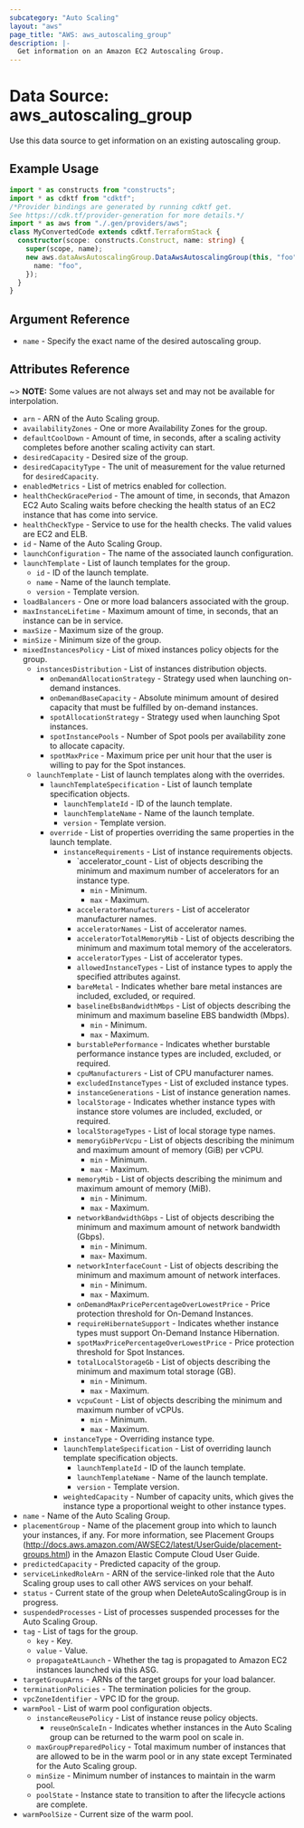 ```yaml
---
subcategory: "Auto Scaling"
layout: "aws"
page_title: "AWS: aws_autoscaling_group"
description: |-
  Get information on an Amazon EC2 Autoscaling Group.
---
```


# Data Source: aws_autoscaling_group

Use this data source to get information on an existing autoscaling group.

## Example Usage

```typescript
import * as constructs from "constructs";
import * as cdktf from "cdktf";
/*Provider bindings are generated by running cdktf get.
See https://cdk.tf/provider-generation for more details.*/
import * as aws from "./.gen/providers/aws";
class MyConvertedCode extends cdktf.TerraformStack {
  constructor(scope: constructs.Construct, name: string) {
    super(scope, name);
    new aws.dataAwsAutoscalingGroup.DataAwsAutoscalingGroup(this, "foo", {
      name: "foo",
    });
  }
}

```

## Argument Reference

* `name` - Specify the exact name of the desired autoscaling group.

## Attributes Reference

~> **NOTE:** Some values are not always set and may not be available for
interpolation.

* `arn` - ARN of the Auto Scaling group.
* `availabilityZones` - One or more Availability Zones for the group.
* `defaultCoolDown` - Amount of time, in seconds, after a scaling activity completes before another scaling activity can start.
* `desiredCapacity` - Desired size of the group.
* `desiredCapacityType` - The unit of measurement for the value returned for `desiredCapacity`.
* `enabledMetrics` - List of metrics enabled for collection.
* `healthCheckGracePeriod` - The amount of time, in seconds, that Amazon EC2 Auto Scaling waits before checking the health status of an EC2 instance that has come into service.
* `healthCheckType` - Service to use for the health checks. The valid values are EC2 and ELB.
* `id` - Name of the Auto Scaling Group.
* `launchConfiguration` - The name of the associated launch configuration.
* `launchTemplate` - List of launch templates for the group.
    * `id` - ID of the launch template.
    * `name` - Name of the launch template.
    * `version` - Template version.
* `loadBalancers` - One or more load balancers associated with the group.
* `maxInstanceLifetime` - Maximum amount of time, in seconds, that an instance can be in service.
* `maxSize` - Maximum size of the group.
* `minSize` - Minimum size of the group.
* `mixedInstancesPolicy` - List of mixed instances policy objects for the group.
    * `instancesDistribution` - List of instances distribution objects.
        * `onDemandAllocationStrategy` - Strategy used when launching on-demand instances.
        * `onDemandBaseCapacity` -  Absolute minimum amount of desired capacity that must be fulfilled by on-demand instances.
        * `spotAllocationStrategy` - Strategy used when launching Spot instances.
        * `spotInstancePools` - Number of Spot pools per availability zone to allocate capacity.
        * `spotMaxPrice` - Maximum price per unit hour that the user is willing to pay for the Spot instances.
    * `launchTemplate` - List of launch templates along with the overrides.
        * `launchTemplateSpecification` - List of launch template specification objects.
            * `launchTemplateId` - ID of the launch template.
            * `launchTemplateName` - Name of the launch template.
            * `version` - Template version.
        * `override` - List of properties overriding the same properties in the launch template.
            * `instanceRequirements` - List of instance requirements objects.
                * `accelerator_count - List of objects describing the minimum and maximum number of accelerators for an instance type.
                    * `min` - Minimum.
                    * `max` - Maximum.
                * `acceleratorManufacturers` - List of accelerator manufacturer names.
                * `acceleratorNames` - List of accelerator names.
                * `acceleratorTotalMemoryMib` - List of objects describing the minimum and maximum total memory of the accelerators.
                * `acceleratorTypes` - List of accelerator types.
                * `allowedInstanceTypes` - List of instance types to apply the specified attributes against.
                * `bareMetal` - Indicates whether bare metal instances are included, excluded, or required.
                * `baselineEbsBandwidthMbps` - List of objects describing the minimum and maximum baseline EBS bandwidth (Mbps).
                    * `min` - Minimum.
                    * `max` - Maximum.
                * `burstablePerformance` - Indicates whether burstable performance instance types are included, excluded, or required.
                * `cpuManufacturers` - List of CPU manufacturer names.
                * `excludedInstanceTypes` - List of excluded instance types.
                * `instanceGenerations` - List of instance generation names.
                * `localStorage` - Indicates whether instance types with instance store volumes are included, excluded, or required.
                * `localStorageTypes` - List of local storage type names.
                * `memoryGibPerVcpu` - List of objects describing the minimum and maximum amount of memory (GiB) per vCPU.
                    * `min` - Minimum.
                    * `max` - Maximum.
                * `memoryMib` - List of objects describing the minimum and maximum amount of memory (MiB).
                    * `min` - Minimum.
                    * `max` - Maximum.
                * `networkBandwidthGbps` - List of objects describing the minimum and maximum amount of network bandwidth (Gbps).
                    * `min` - Minimum.
                    * `max`- Maximum.
                * `networkInterfaceCount` - List of objects describing the minimum and maximum amount of network interfaces.
                    * `min` - Minimum.
                    * `max` - Maximum.
                * `onDemandMaxPricePercentageOverLowestPrice` - Price protection threshold for On-Demand Instances.
                * `requireHibernateSupport` - Indicates whether instance types must support On-Demand Instance Hibernation.
                * `spotMaxPricePercentageOverLowestPrice` - Price protection threshold for Spot Instances.
                * `totalLocalStorageGb` - List of objects describing the minimum and maximum total storage (GB).
                    * `min` - Minimum.
                    * `max` - Maximum.
                * `vcpuCount` - List of objects describing the minimum and maximum number of vCPUs.
                    * `min` - Minimum.
                    * `max` - Maximum.
            * `instanceType` - Overriding instance type.
            * `launchTemplateSpecification` - List of overriding launch template specification objects.
                * `launchTemplateId` - ID of the launch template.
                * `launchTemplateName` - Name of the launch template.
                * `version` - Template version.
            * `weightedCapacity` - Number of capacity units, which gives the instance type a proportional weight to other instance types.
* `name` - Name of the Auto Scaling Group.
* `placementGroup` - Name of the placement group into which to launch your instances, if any. For more information, see Placement Groups (http://docs.aws.amazon.com/AWSEC2/latest/UserGuide/placement-groups.html) in the Amazon Elastic Compute Cloud User Guide.
* `predictedCapacity` - Predicted capacity of the group.
* `serviceLinkedRoleArn` - ARN of the service-linked role that the Auto Scaling group uses to call other AWS services on your behalf.
* `status` - Current state of the group when DeleteAutoScalingGroup is in progress.
* `suspendedProcesses` - List of processes suspended processes for the Auto Scaling Group.
* `tag` - List of tags for the group.
    * `key` - Key.
    * `value` - Value.
    * `propagateAtLaunch` - Whether the tag is propagated to Amazon EC2 instances launched via this ASG.
* `targetGroupArns` - ARNs of the target groups for your load balancer.
* `terminationPolicies` - The termination policies for the group.
* `vpcZoneIdentifier` - VPC ID for the group.
* `warmPool` - List of warm pool configuration objects.
    * `instanceReusePolicy` - List of instance reuse policy objects.
        * `reuseOnScaleIn` - Indicates whether instances in the Auto Scaling group can be returned to the warm pool on scale in.
    * `maxGroupPreparedPolicy` - Total maximum number of instances that are allowed to be in the warm pool or in any state except Terminated for the Auto Scaling group.
    * `minSize` - Minimum number of instances to maintain in the warm pool.
    * `poolState` - Instance state to transition to after the lifecycle actions are complete.
* `warmPoolSize` - Current size of the warm pool.

<!-- cache-key: cdktf-0.17.0-pre.15 input-05c8fbf01b2d3c1f7e80b35e9c3ae8efa165f75cbf1684ffb99924669af81536 -->